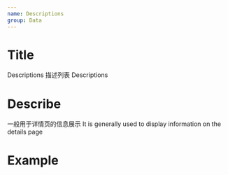 ```yaml
---
name: Descriptions
group: Data
---
```


# Title

Descriptions 描述列表
Descriptions

# Describe

一般用于详情页的信息展示
It is generally used to display information on the details page

# Example
